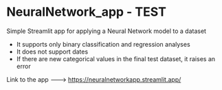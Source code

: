 # NeuralNetwork_app - TEST
Simple Streamlit app for applying a Neural Network model to a dataset

- It supports only binary classification and regression analyses
- It does not support dates
- If there are new categorical values in the final test dataset, it raises an error

Link to the app ---> https://neuralnetworkapp.streamlit.app/
